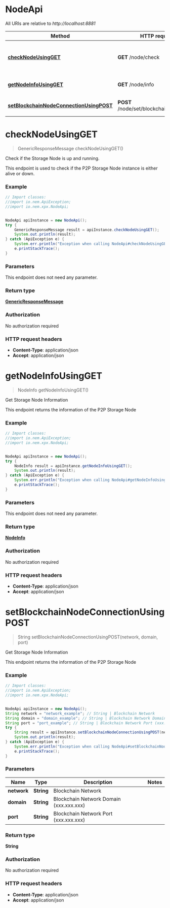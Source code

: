 # NodeApi

All URIs are relative to *http://localhost:8881*

Method | HTTP request | Description
------------- | ------------- | -------------
[**checkNodeUsingGET**](NodeApi.md#checkNodeUsingGET) | **GET** /node/check | Check if the Storage Node is up and running.
[**getNodeInfoUsingGET**](NodeApi.md#getNodeInfoUsingGET) | **GET** /node/info | Get Storage Node Information
[**setBlockchainNodeConnectionUsingPOST**](NodeApi.md#setBlockchainNodeConnectionUsingPOST) | **POST** /node/set/blockchain/connection | Get Storage Node Information


<a name="checkNodeUsingGET"></a>
# **checkNodeUsingGET**
> GenericResponseMessage checkNodeUsingGET()

Check if the Storage Node is up and running.

This endpoint is used to check if the P2P Storage Node instance is either alive or down.

### Example
```java
// Import classes:
//import io.nem.ApiException;
//import io.nem.xpx.NodeApi;


NodeApi apiInstance = new NodeApi();
try {
    GenericResponseMessage result = apiInstance.checkNodeUsingGET();
    System.out.println(result);
} catch (ApiException e) {
    System.err.println("Exception when calling NodeApi#checkNodeUsingGET");
    e.printStackTrace();
}
```

### Parameters
This endpoint does not need any parameter.

### Return type

[**GenericResponseMessage**](GenericResponseMessage.md)

### Authorization

No authorization required

### HTTP request headers

 - **Content-Type**: application/json
 - **Accept**: application/json

<a name="getNodeInfoUsingGET"></a>
# **getNodeInfoUsingGET**
> NodeInfo getNodeInfoUsingGET()

Get Storage Node Information

This endpoint returns the information of the P2P Storage Node

### Example
```java
// Import classes:
//import io.nem.ApiException;
//import io.nem.xpx.NodeApi;


NodeApi apiInstance = new NodeApi();
try {
    NodeInfo result = apiInstance.getNodeInfoUsingGET();
    System.out.println(result);
} catch (ApiException e) {
    System.err.println("Exception when calling NodeApi#getNodeInfoUsingGET");
    e.printStackTrace();
}
```

### Parameters
This endpoint does not need any parameter.

### Return type

[**NodeInfo**](NodeInfo.md)

### Authorization

No authorization required

### HTTP request headers

 - **Content-Type**: application/json
 - **Accept**: application/json

<a name="setBlockchainNodeConnectionUsingPOST"></a>
# **setBlockchainNodeConnectionUsingPOST**
> String setBlockchainNodeConnectionUsingPOST(network, domain, port)

Get Storage Node Information

This endpoint returns the information of the P2P Storage Node

### Example
```java
// Import classes:
//import io.nem.ApiException;
//import io.nem.xpx.NodeApi;


NodeApi apiInstance = new NodeApi();
String network = "network_example"; // String | Blockchain Network
String domain = "domain_example"; // String | Blockchain Network Domain (xxx.xxx.xxx)
String port = "port_example"; // String | Blockchain Network Port (xxx.xxx.xxx)
try {
    String result = apiInstance.setBlockchainNodeConnectionUsingPOST(network, domain, port);
    System.out.println(result);
} catch (ApiException e) {
    System.err.println("Exception when calling NodeApi#setBlockchainNodeConnectionUsingPOST");
    e.printStackTrace();
}
```

### Parameters

Name | Type | Description  | Notes
------------- | ------------- | ------------- | -------------
 **network** | **String**| Blockchain Network |
 **domain** | **String**| Blockchain Network Domain (xxx.xxx.xxx) |
 **port** | **String**| Blockchain Network Port (xxx.xxx.xxx) |

### Return type

**String**

### Authorization

No authorization required

### HTTP request headers

 - **Content-Type**: application/json
 - **Accept**: application/json

